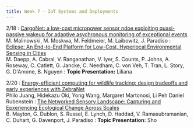 ```yaml
---
title: Week 7 - IoT Systems and Deployments
---
```


2/18
: [CargoNet: a low-cost micropower sensor ndoe exploiting quasi-passive wakeup for adaptive asychronous monitoring of exceptional events](https://dl.acm.org/doi/abs/10.1145/1322263.1322278?casa_token=7NmGSWdsLYIAAAAA:kij7ieLwOD8X8sMlketdWMv1w-6DVYrCQzD_7F239UG6W4ntLIXRAIIINC7QKRqk5wz82Liakb4)<br /> M. Malinowski, M. Moskwa, M. Feldmeier, M. Laibowitz, J. Paradiso
: [Eclipse: An End-to-End Platform for Low-Cost, Hyperlocal Environmental Sensing in Cities](https://www.microsoft.com/en-us/research/uploads/prod/2022/05/ACM_2022-IPSN_FINAL_Eclipse.pdf)<br /> M. Daepp, A. Cabral, V. Ranganathan, V. Iyer, S. Counts, P. Johns, A. Roseway, C. Catlett, G. Jancke, C. Needham, C. von Veh, T. Tran, L. Story, G. D'Amone, B. Nguyen
: **Topic Presentation:** Liliana 

2/20
: [Energy-efficient computing for wildlife tracking: design tradeoffs and early experiences with ZebraNet](https://dl.acm.org/doi/abs/10.1145/605397.605408?casa_token=WclGpts0sqcAAAAA:3z1ujFs0-uoZD-S9SG1-nB71GRmDbwDSFEvUE-y44DJmVDLHvHYV2Y48x6jv_hhc7VVbLp8zZzo)<br /> Philo Juang, Hidekazu Oki, Yong Wang, Margaret Martonosi, Li Peh Daniel Rubenstein
: [The Networked Sensory Landscape: Capturing and Epxeriencing Ecological Change Across Scales](https://ieeexplore.ieee.org/abstract/document/8315193)<br /> B. Mayton, G. Dublon, S. Russel, E. Lynch, D. Haddad, V. Ramasubramanian, C. Duhart, G. Davenport, J. Paradiso
: **Topic Presentation:** Sho 
